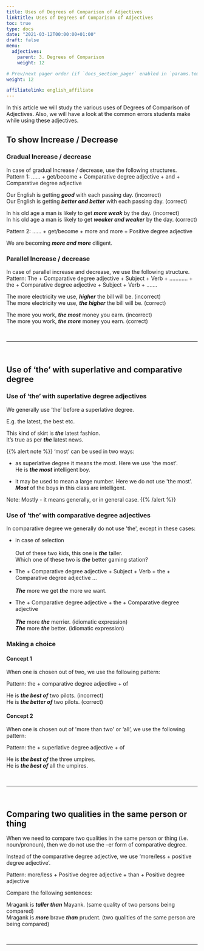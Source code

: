 ```yaml
---
title: Uses of Degrees of Comparison of Adjectives 
linktitle: Uses of Degrees of Comparison of Adjectives  
toc: true
type: docs
date: "2021-03-12T00:00:00+01:00"
draft: false
menu:
  adjectives:
    parent: 3. Degrees of Comparison 
    weight: 12

# Prev/next pager order (if `docs_section_pager` enabled in `params.toml`)
weight: 12

affiliatelink: english_affiliate
---
```


In this article we will study the various uses of Degrees of Comparison of Adjectives. Also, we will have a look at the common errors students make while using these adjectives. 

## To show Increase / Decrease

### Gradual Increase / decrease

In case of gradual Increase / decrease, use the following structures. <br>
Pattern 1: ...... + get/become + Comparative degree adjective + and + Comparative degree adjective 

Our English is getting ***<span class="mak-text-color-incorrect">good</span>*** with each passing day. (incorrect) <br>
Our English is getting ***<span class="mak-text-color">better and better</span>*** with each passing day. (correct)

In his old age a man is likely to get ***<span class="mak-text-color-incorrect">more weak</span>*** by the day. (incorrect) <br>
In his old age a man is likely to get ***<span class="mak-text-color">weaker and weaker</span>*** by the day. (correct)

Pattern 2: ...... + get/become + more and more + Positive degree adjective 

We are becoming ***more and more*** diligent.

### Parallel Increase / decrease

In case of parallel increase and decrease, we use the following structure. <br>
Pattern: The + Comparative degree adjective + Subject + Verb + ............ + the + Comparative degree adjective + Subject + Verb + ....... 

The more electricity we use, ***<span class="mak-text-color-incorrect">higher</span>*** the bill will be. (incorrect) <br>
The more electricity we use, ***<span class="mak-text-color">the higher</span>*** the bill will be. (correct)

The more you work, ***<span class="mak-text-color-incorrect">the most</span>*** money you earn. (incorrect) <br>
The more you work, ***<span class="mak-text-color">the more</span>*** money you earn. (correct)

<br><hr><br>

## Use of ‘the’ with superlative and comparative degree 

### Use of ‘the’ with superlative degree adjectives

We generally use ‘the’ before a superlative degree.

E.g. the latest, the best etc. 
 
This kind of skirt is ***the*** latest fashion. <br>
It’s true as per ***the*** latest news.

{{% alert note %}}
‘most’ can be used in two ways:

* as  superlative degree it means the most. Here we use 'the most'. <br>
He is ***the most*** intelligent boy.

* it may be used to mean a large number. Here we  do not use 'the most’. <br>
***Most*** of the boys in this class are intelligent.

Note: Mostly - it means generally, or in general case. 
{{% /alert %}}

### Use of ‘the’ with comparative degree adjectives

In comparative degree we generally do not use 'the',  except in these cases:

* in case of selection <br><br>
Out of these two kids, this one is ***the*** taller. <br>
Which one of these two is ***the*** better gaming station?

* The +  Comparative degree adjective +  Subject + Verb + the +  Comparative degree adjective ... <br><br>
***The*** more we get ***the*** more we want.

* The +  Comparative degree adjective + the +  Comparative degree adjective <br><br>
***The*** more ***the*** merrier. (idiomatic expression) <br>
***The*** more ***the*** better. (idiomatic expression)

### Making a choice

#### Concept 1

When one is chosen out of two, we use the following pattern:

Pattern: the + comparative degree adjective + of

He is ***<span class="mak-text-color-incorrect">the best of</span>*** two pilots. (incorrect) <br>
He is ***<span class="mak-text-color">the better of</span>*** two pilots. (correct)

#### Concept 2

When one is chosen out of 'more than two' or ‘all’, we use the following pattern:

Pattern: the + superlative degree adjective + of 

He is ***the best of*** the three umpires. <br>
He is ***the best of*** all the umpires.

<br><hr><br>

## Comparing two qualities in the same person or thing 

When we need to compare two qualities in the same person or thing (i.e. noun/pronoun), then we do not use the –er form of comparative degree. 

Instead of the comparative degree adjective, we use ‘more/less + positive degree adjective’.

Pattern: more/less + Positive degree adjective + than + Positive degree adjective

Compare the following sentences:

Mragank is ***taller than*** Mayank. (same quality of two persons being compared) <br>
Mragank is ***more*** brave ***than*** prudent. (two qualities of the same person are being compared)

<br><hr><br>



